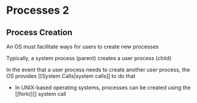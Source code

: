 # Processes 2
## Process Creation
An OS must facilitate ways for users to create new processes

Typically, a system process (parent) creates a user process (child)

In the event that a user process needs to create another user process, the OS provides [[System Calls|system calls]] to do that
- In UNIX-based operating systems, processes can be created using the [[fork()]] system call